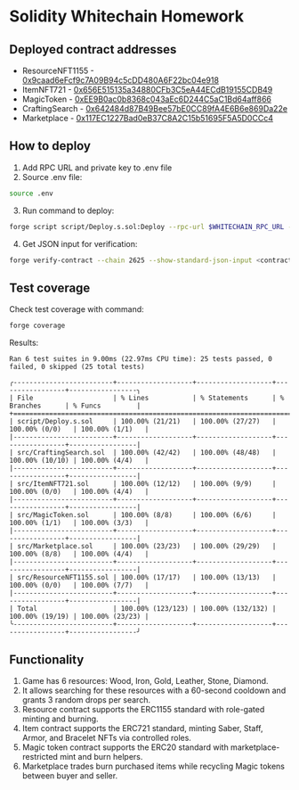 # Solidity Whitechain Homework

## Deployed contract addresses
- ResourceNFT1155 - [0x9caad6eFcf9c7A09B94c5cDD480A6F22bc04e918](https://testnet.whitechain.io/address/0x9caad6eFcf9c7A09B94c5cDD480A6F22bc04e918)
- ItemNFT721 - [0x656E515135a34880CFb3C5eA44ECdB19155CDB49](https://testnet.whitechain.io/address/0x656E515135a34880CFb3C5eA44ECdB19155CDB49)
- MagicToken - [0xEE9B0ac0b8368c043aEc6D244C5aC1Bd64aff866](https://testnet.whitechain.io/address/0xEE9B0ac0b8368c043aEc6D244C5aC1Bd64aff866)
- CraftingSearch - [0x642484d87B49Bee57bE0CC89fA4E6B6e869Da22e](https://testnet.whitechain.io/address/0x642484d87B49Bee57bE0CC89fA4E6B6e869Da22e)
- Marketplace - [0x117EC1227Bad0eB37C8A2C15b51695F5A5D0CCc4](https://testnet.whitechain.io/address/0x117EC1227Bad0eB37C8A2C15b51695F5A5D0CCc4)

## How to deploy
1. Add RPC URL and private key to .env file
2. Source .env file:
```sh
source .env
```

3. Run command to deploy:
```sh
forge script script/Deploy.s.sol:Deploy --rpc-url $WHITECHAIN_RPC_URL --broadcast --legacy
```

4. Get JSON input for verification:
```sh
forge verify-contract --chain 2625 --show-standard-json-input <contract-address> <path-to-contract-source-code>
```

## Test coverage
Check test coverage with command:
```sh
forge coverage
```

Results:
```
Ran 6 test suites in 9.00ms (22.97ms CPU time): 25 tests passed, 0 failed, 0 skipped (25 total tests)

╭-------------------------+-------------------+-------------------+-----------------+-----------------╮
| File                    | % Lines           | % Statements      | % Branches      | % Funcs         |
+=====================================================================================================+
| script/Deploy.s.sol     | 100.00% (21/21)   | 100.00% (27/27)   | 100.00% (0/0)   | 100.00% (1/1)   |
|-------------------------+-------------------+-------------------+-----------------+-----------------|
| src/CraftingSearch.sol  | 100.00% (42/42)   | 100.00% (48/48)   | 100.00% (10/10) | 100.00% (4/4)   |
|-------------------------+-------------------+-------------------+-----------------+-----------------|
| src/ItemNFT721.sol      | 100.00% (12/12)   | 100.00% (9/9)     | 100.00% (0/0)   | 100.00% (4/4)   |
|-------------------------+-------------------+-------------------+-----------------+-----------------|
| src/MagicToken.sol      | 100.00% (8/8)     | 100.00% (6/6)     | 100.00% (1/1)   | 100.00% (3/3)   |
|-------------------------+-------------------+-------------------+-----------------+-----------------|
| src/Marketplace.sol     | 100.00% (23/23)   | 100.00% (29/29)   | 100.00% (8/8)   | 100.00% (4/4)   |
|-------------------------+-------------------+-------------------+-----------------+-----------------|
| src/ResourceNFT1155.sol | 100.00% (17/17)   | 100.00% (13/13)   | 100.00% (0/0)   | 100.00% (7/7)   |
|-------------------------+-------------------+-------------------+-----------------+-----------------|
| Total                   | 100.00% (123/123) | 100.00% (132/132) | 100.00% (19/19) | 100.00% (23/23) |
╰-------------------------+-------------------+-------------------+-----------------+-----------------╯
```

## Functionality
1. Game has 6 resources: Wood, Iron, Gold, Leather, Stone, Diamond.
2. It allows searching for these resources with a 60-second cooldown and grants 3 random drops per search.
3. Resource contract supports the ERC1155 standard with role-gated minting and burning.
4. Item contract supports the ERC721 standard, minting Saber, Staff, Armor, and Bracelet NFTs via controlled roles.
5. Magic token contract supports the ERC20 standard with marketplace-restricted mint and burn helpers.
6. Marketplace trades burn purchased items while recycling Magic tokens between buyer and seller.
